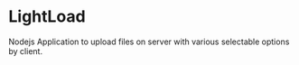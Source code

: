 # LightLoad
Nodejs Application to upload files on server with various selectable options by client.
